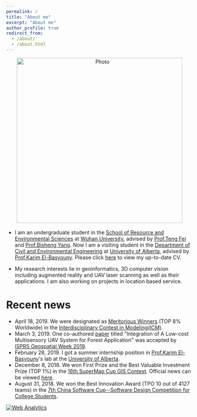 ```yaml
---
permalink: /
title: "About me"
excerpt: "About me"
author_profile: true
redirect_from: 
  - /about/
  - /about.html
---
```


<p align="center">
  <img src="https://yueyuanwen.github.io/files/yueyuanwen1.jpg?raw=true" alt="Photo" style="width: 450px;"/> 
</p>

* I am an undergraduate student in the [School of Resource and Environmental Sciences](https://sres.whu.edu.cn/English/Home.htm) at [Wuhan University](https://en.whu.edu.cn/), advised by [Prof.Teng Fei](https://faculty.whu.edu.cn/show.jsp?lang=en&n=Fei%20Teng) and [Prof.Bisheng Yang](http://www.lmars.whu.edu.cn/prof_web/yangbisheng/yangbisheng.htm). Now I am a visiting student in the [Department of Civil and Environmental Engineering](https://www.ualberta.ca/civil-environmental-engineering) at [University of Alberta](https://www.ualberta.ca/), advised by [Prof.Karim El-Basyouny](https://www.ualberta.ca/engineering/research/groups/smart-transportation/people/faculty-and-staff/karim-el-basyouny). Please click [here](https://yueyuanwen.github.io/files/yueyuanwen_cv.pdf) to view my up-to-date CV.

* My research interests lie in geoinformatics, 3D computer vision including augmented reality and UAV laser scanning as well as their applications. I am also working on projects in location based service. 

# Recent news

* April 18, 2019. We were designated as [Meritorious Winners](https://yueyuanwen.github.io/files/ICM_result.pdf) (TOP 8% Worldwide) in the [Interdisciplinary Contest in Modeling(ICM)](https://www.comap.com/undergraduate/contests/index.html).
* March 3, 2019. One co-authored [paper](https://www.int-arch-photogramm-remote-sens-spatial-inf-sci.net/XLII-2-W13/1027/2019/) titled "Integration of A Low-cost Multisensory UAV System for Forest Application" was accepted by [ISPRS Geospatial Week 2019](https://www.gsw2019.org/).
* February 28, 2019. I got a summer internship position in [Prof.Karim El-Basyouny](https://www.ualberta.ca/engineering/research/groups/smart-transportation/people/faculty-and-staff/karim-el-basyouny)'s lab at the [University of Alberta](https://www.ualberta.ca/).
* December 8, 2018. We won First Prize and the Best Valuable Investment Prize (TOP 1%) in the [16th SuperMap Cup GIS Contest](http://www.giscontest.com/en/list-6.aspx). Official news can be viewed [here](http://www.giscontest.com/cn/view-1000-96.aspx).
* August 31, 2018. We won the Best Innovation Award (TPO 10 out of 4127 teams) in the [7th China Software Cup--Software Design Competition for College Students](http://www.cnsoftbei.com/do/showsp.php?fid=6&id=36).

<div class="statcounter"><a title="Web Analytics"
href="https://statcounter.com/" target="_blank"><img
class="statcounter"
src="https://c.statcounter.com/11920534/0/a4859478/0/"
alt="Web Analytics"></a></div>